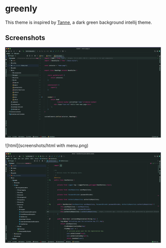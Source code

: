# greenly


This theme is inspired by [Tanne](https://github.com/Emonadeo/Tanne), a dark green background intellij theme.


## Screenshots


![java](screenshots/java.png)


![html](screenshots/html with menu.png)


![js](screenshots/js.png)
